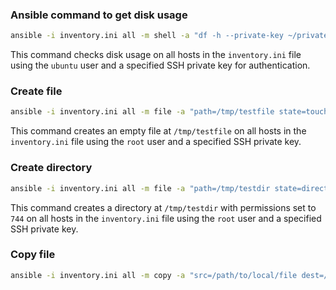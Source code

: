 ### Ansible command to get disk usage

```bash
ansible -i inventory.ini all -m shell -a "df -h --private-key ~/private_key.pem"
```

This command checks disk usage on all hosts in the `inventory.ini` file using the `ubuntu` user and a specified SSH private key for authentication.

### Create file
```bash
ansible -i inventory.ini all -m file -a "path=/tmp/testfile state=touch" user=root --private-key ~/private_key.pem
```

This command creates an empty file at `/tmp/testfile` on all hosts in the `inventory.ini` file using the `root` user and a specified SSH private key.

### Create directory
```bash
ansible -i inventory.ini all -m file -a "path=/tmp/testdir state=directory mode=744" user=root --private-key ~/private_key.pem
```
This command creates a directory at `/tmp/testdir` with permissions set to `744` on all hosts in the `inventory.ini` file using the `root` user and a specified SSH private key.

### Copy file
```bash
ansible -i inventory.ini all -m copy -a "src=/path/to/local/file dest=/tmp/testfile owner=root group=root mode=644" --private-key ~/private_key.pem